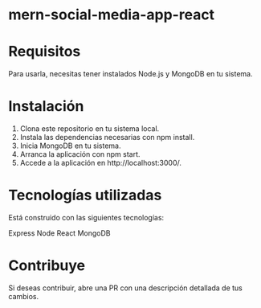 # mern-social-media-app-react

# Requisitos
Para usarla, necesitas tener instalados Node.js y MongoDB en tu sistema.

# Instalación
1. Clona este repositorio en tu sistema local.
2. Instala las dependencias necesarias con npm install.
3. Inicia MongoDB en tu sistema.
4. Arranca la aplicación con npm start.
5. Accede a la aplicación en http://localhost:3000/.

# Tecnologías utilizadas
Está construido con las siguientes tecnologías:

Express
Node
React
MongoDB

# Contribuye
Si deseas contribuir, abre una PR con una descripción detallada de tus cambios.
